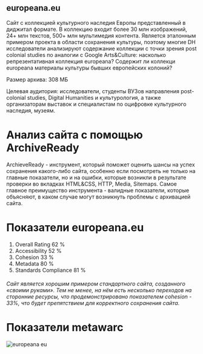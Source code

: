 ## europeana.eu 
Сайт с коллекцией культурного наследия Европы представленный в диджитал формате. В коллекцию входит более 30 млн изображений, 24+ млн текстов, 500+ млн мультимедия контента. Является эталонным примером проекта в области сохранения культуры, поэтому многие DH исследователи анализируют содержание коллекции с точки зрения post colonial studies по аналогии с Google Arts&Culture: насколько репрезентативная коллекция europeana? Содержит ли коллекци europeana материалы культуры бывших европейских колоний?

Размер архива: 308 МБ

Целевая аудитория: исследователи, студенты ВУЗов направления post-colonial studies, Digital Humanities и культурология, а также организаторам выставок и специалистам по оцифровке культурного наследия, музеям.

# Анализ сайта с помощью ArchiveReady
ArchieveReady - инструмент, который поможет оценить шансы на успех сохранения какого-либо сайта, особенно если посмотреть не только на главные показатели, но и на ошибки, которые возникли в результате проверки во вкладках HTML&CSS, HTTP, Media, Sitemaps. Самое главное преимущество инструмента - валидные показатели, которые объясняют, в каком случае могут возникнуть проблемы с архивацией сайта.

# Показатели europeana.eu 
1. Overall Rating	62 %
2. Accessibility	52 %
3. Cohesion	33 %
4. Metadata	80 %
5. Standards Compliance	81 %

###### Сайт является хорошим примером стандартного сайта, созданного «своими руками». Тем не менее, на нём есть несколько переходов на сторонние ресурсы, что продемонстрировано показателем cohesion - 33%, что будет препятствием для корректного сохранения сайта.

# Показатели metawarc
![europeana eu](https://github.com/alinailyukhina/My-Digital-Archives/assets/112753331/5fbbbe00-02d1-49d9-99b3-cdbc60f1cf07)






